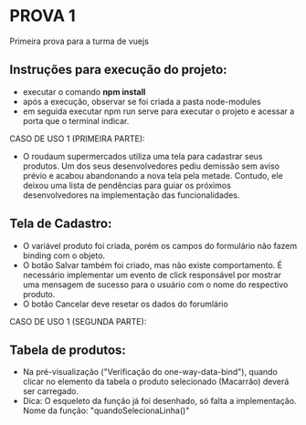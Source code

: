 # PROVA 1
Primeira prova para a turma de vuejs

## Instruções para execução do projeto:
 * executar o comando **npm install**
 * após a execução, observar se foi criada a pasta node-modules
 * em seguida executar npm run serve para executar o projeto e acessar a porta que o terminal indicar. 

CASO DE USO 1 (PRIMEIRA PARTE):
  * O roudaum supermercados utiliza uma tela para cadastrar seus produtos. Um dos seus desenvolvedores pediu demissão sem aviso prévio e acabou abandonando a nova tela pela metade. Contudo, ele deixou uma lista de pendências para guiar os próximos desenvolvedores na implementação das funcionalidades.
  
  ## Tela de Cadastro:
   * O variável produto foi criada, porém os campos do formulário não fazem binding com o objeto.
   * O botão Salvar também foi criado, mas não existe comportamento. É necessário implementar um evento de click responsável por mostrar uma mensagem de sucesso para o usuário com o nome do respectivo produto.
   * O botão Cancelar deve resetar os dados do forumlário 

CASO DE USO 1 (SEGUNDA PARTE):
  ## Tabela de produtos:
   * Na pré-visualização ("Verificação do one-way-data-bind"), quando clicar no elemento da tabela o produto selecionado (Macarrão) deverá ser carregado. 
   * Dica: O esqueleto da função já foi desenhado, só falta a implementação. Nome da função:  "quandoSelecionaLinha()"  

